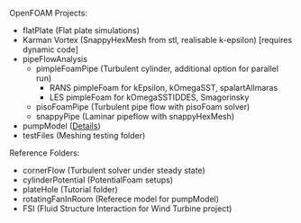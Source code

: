 OpenFOAM Projects:

- flatPlate (Flat plate simulations)
- Karman Vortex (SnappyHexMesh from stl, realisable k-epsilon) [requires dynamic code]
- pipeFlowAnalysis
  - pimpleFoamPipe (Turbulent cylinder, additional option for parallel run)
    - RANS pimpleFoam for kEpsilon, kOmegaSST, spalartAllmaras
    - LES pimpleFoam for kOmegaSSTIDDES, Smagorinsky
  - pisoFoamPipe (Turbulent pipe flow with pisoFoam solver)
  - snappyPipe (Laminar pipeflow with snappyHexMesh)
- pumpModel ([Details](https://github.com/kjc1998/OpenFOAM/tree/master/pumpModel))
- testFiles (Meshing testing folder)

Reference Folders:

- cornerFlow (Turbulent solver under steady state)
- cylinderPotential (PotentialFoam setups)
- plateHole (Tutorial folder)
- rotatingFanInRoom (Referece model for pumpModel)
- FSI (Fluid Structure Interaction for Wind Turbine project)
